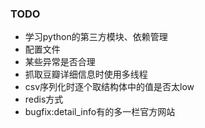 ### TODO

* 学习python的第三方模块、依赖管理
* 配置文件
* 某些异常是否合理
* 抓取豆瓣详细信息时使用多线程
* csv序列化时逐个取结构体中的值是否太low
* redis方式
* bugfix:detail_info有的多一栏官方网站
